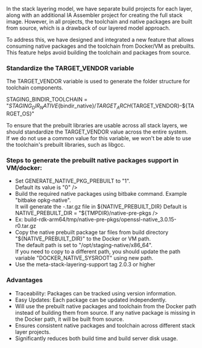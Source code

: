 In the stack layering model, we have separate build projects for each layer, along with an additional IA Assembler project for creating the full stack image. However, in all projects, the toolchain and native packages are built from source, which is a drawback of our layered model approach.<br/>

To address this, we have designed and integrated a new feature that allows consuming native packages and the toolchain from Docker/VM as prebuilts. This feature helps avoid building the toolchain and packages from source.

### Standardize the TARGET_VENDOR variable
The TARGET_VENDOR variable is used to generate the folder structure for toolchain components. <br />

STAGING_BINDIR_TOOLCHAIN = "${STAGING_DIR_NATIVE}${bindir_native}/${TARGET_ARCH}${TARGET_VENDOR}-${TARGET_OS}" <br />

To ensure that the prebuilt libraries are usable across all stack layers, we should standardize the TARGET_VENDOR value across the entire system.<br />
If we do not use a common value for this variable, we won't be able to use the toolchain's prebuilt libraries, such as libgcc.<br />

### Steps to generate the prebuilt native packages support in VM/docker:
- Set GENERATE_NATIVE_PKG_PREBUILT to "1". <br />
     Default its value is "0"
/>
- Build the required native packages using bitbake command. Example "bitbake opkg-native".<br />
     It will generate the <pkg-name>-<version>.tar.gz file in ${NATIVE_PREBUILT_DIR}
     Default is NATIVE_PREBUILT_DIR = "${TMPDIR}/native-pre-pkgs
/>
- Ex: build-rdk-arm64/tmp/native-pre-pkgs/openssl-native_3.0.15-r0.tar.gz
- Copy the native prebuilt package tar files from build directory "${NATIVE_PREBUILT_DIR}" to the Docker or VM path. <br />
     The default path is set to "/opt/staging-native/x86_64". <br /> 
     If you need to copy to a different path, you should update the path variable "DOCKER_NATIVE_SYSROOT" using new path. <br />
- Use the meta-stack-layering-support tag 2.0.3 or higher

### Advantages
- Traceability: Packages can be tracked using version information.
- Easy Updates: Each package can be updated independently.
- Will use the prebuilt native packages and toolchain from the Docker path instead of building them from source. If any native package is missing in the Docker path, it will be built from source.
- Ensures consistent native packages and toolchain across different stack layer projects.
- Significantly reduces both build time and build server disk usage.
